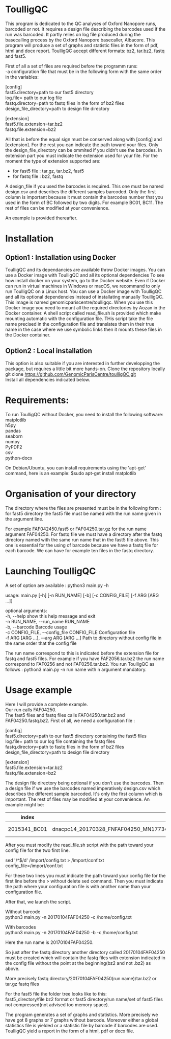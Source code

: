 ToulligQC
=========
This program is dedicated to the QC analyses of Oxford Nanopore runs, barcoded or not. It requires a design file describing the barcodes used if the run was barcoded. It partly relies on log file produced during the basecalling process by the Oxford Nanopore basecaller, Albacore. This program will produce a set of graphs and statistic files in the form of pdf, html and docx report.
ToulligQC accept different formats: bz2, tar.bz2, fastq and fast5.

First of all a set of files are required before the programm runs:<br/>
-a configuration file that must be in the following form with the same order in the variables:<br/>

[config]<br/>
fast5.directory=path to our fast5 directory<br/>
log.file= path to our log file<br/>
fastq.directory=path to fastq files in the form of bz2 files<br/>
design_file_directory=path to design file directory<br/>

[extension]<br/>
fast5.file.extension=tar.bz2<br/>
fastq.file.extension=bz2<br/>

All that is before the equal sign must be conserved along with [config] and [extension]. For the rest you can indicate the path toward your files. Only the design_file_directory can be ommited if you didn’t use the barcodes.
In extension part you must indicate the extension used for your file. For the moment the type of extension supported are:
* for fast5 file : tar.gz, tar.bz2, fast5
* for fastq file : bz2, fastq

A design_file if you used the barcodes is required. 
This one must be named design.csv and describes the different samples barcoded. Only the first column is important because it must contain the barcodes number that you used in the form of BC followed by two digits. For example BC01, BC11. The rest of files can be modified at your convenience.

An example is provided thereafter.

Installation
=============
## Option1 : Installation using Docker

ToulligQC and its dependancies are available throw Docker images.
You can use a Docker image with ToulligQC and all its optional dependencies
To see how install docker on your system, go to the Docker website. Even if Docker can run in virtual machines in Windows or macOS, we recommand to only run ToulligQC on a Linux host.
You can use a Docker image with ToulligQC and all its optional dependencies  instead of installating manually ToulligQC. This image is named genomicpariscentre/toulligqc. When you use this Docker image you need to mount all the required directories by Aozan in the Docker container.
A shell script called read_file.sh is provided which make mounting automatic with the configuration file.
THis script take the file name precised in the configuration file and translates them in their true name in the case where we use symbolic links then it mounts these files in the Docker container.


## Option2 : Local installation 
This option is also suitable if you are interested in further developping the package, but requires a little bit more hands-on.
Clone the repository locally
git clone https://github.com/GenomicParisCentre/toulligQC.git<br/>
Install all dependencies indicated below.

Requirements:
=============
To run ToulligQC without Docker, you need to install the following software:<br/>
matplotlib<br/>
h5py<br/>
pandas<br/>
seaborn<br/>
numpy<br/>
PyPDF2<br/>
csv<br/>
python-docx

On Debian/Ubuntu, you can install requirements  using the 'apt-get' command, here is an example:
$sudo apt-get install matplotlib

Organisation of your directory
===============================

The directory where the files are presented must be in the following form :
for fast5 directory the fast5 file must be named with the run name given in the argument line. 

For example FAF042450.fast5 or FAF04250.tar.gz for the run name argument FAF04250.
For fastq file we must have a directory after the fastq directory named with the same run name that in the fast5 file above. This one is essential for the using of barcode because we have a fastq file for each barcode. We can have for example ten files in the fastq directory.

Launching ToulligQC
=========================

A set of option are available :
python3 main.py -h

usage: main.py [-h] [-n RUN_NAME] [-b] [-c CONFIG_FILE] [-f ARG [ARG ...]]

optional arguments:<br/>
  -h, --help            					     show this help message and exit<br/>
  -n RUN_NAME, --run_name 						RUN_NAME
                        						<br/>
  -b, --barcode         						Barcode usage<br/>
  -c CONFIG_FILE, --config_file CONFIG_FILE     Configuration file<br/>
  -f ARG [ARG ...], --arg ARG [ARG ...]
                        						Path to directory without config file in the same order that the config
                                                file<br/>


The run name correspond to this is indicated before the extension file for fastq and fast5 files.
For example if you have FAF2056.tar.bz2 the run name correspond to FAF0256 and not FAF0256.tar.bz2.
You run ToulligQC as follows :
python3 main.py -n run name with n argument mandatory.

Usage example
========================

Here I will provide a complete example.<br/>
Our run calls FAF04250.<br/>
The fast5 files and fastq files calls FAF04250.tar.bz2 and FAF04250.fastq.bz2.
First of all, we need a configuration file :

[config]<br/>
fast5.directory=path to our fast5 directory containing the fast5 files<br/>
log.file= path to our log file containing the fastq files<br/>
fastq.directory=path to fastq files in the form of bz2 files<br/>
design_file_directory=path to design file directory<br/>

[extension]<br/>
fast5.file.extension=tar.bz2<br/>
fastq.file.extension=bz2

The design file directory being optional if you don’t use the barcodes.
Then a design file if we use the barcodes named imperatively design.csv which describes the different sample barcoded. It's only the first column which is important. The rest of files may be modified at your convenience. An example might be:

index | Reads | Description | Date | FastqFormat | RepTechGrou
------- | ------- | ------------- | -------- | -------------- | ---------------
 2015341_BC01 | dnacpc14_20170328_FNFAF04250_MN17734_mux_scan_1D_validation_test1_45344_barcode01_template.fastq.bz2 |  WT1_BC01 | 2017-01-24 | fastq-sanger | WT1_BC01


After you must modify the read_file.sh script with the path toward your config file for the two first line.

sed '/^$/d' /import/config.txt > /import/conf.txt<br/>
config_file=/import/conf.txt

For these two lines you must indicate the path toward your config file for the first line before the > without delete sed command.
Then you must indicate the path where your configuration file is with another name than your configuration file.

After that, we launch the script.

Without barcode <br/>
 python3 main.py -n 20170104FAF04250 -c /home/config.txt

With barcodes <br/>
python3 main.py -n 20170104FAF04250 -b -c /home/config.txt


Here the run name is 20170104FAF04250.

So just after the fastq directory another directory called  20170104FAF04250 must be created which will contain the fastq files with extension indicated in the config file without the point at the beginning(bz2 and not .bz2) as above.

More precisely fastq directory/20170104FAF04250(run name)/tar.bz2 or tar.gz fastq files

For the fast5 file the folder tree looks like to this:<br/> fast5_directory/file bz2 format or fast5 directory/run name/set of fast5 files not compressed(not advised too memory space).

The program generates a set of graphs and statistics. More precisely we have got 8 graphs or 7 graphs without barcode. Moreover either a global statistics file is yielded or a statistic file by barcode if barcodes are used.
ToulligQC yield a report in the form of a html, pdf or docx file.


